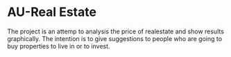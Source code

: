 # AU-Real Estate
The project is an attemp to analysis the price of realestate and show results graphically. The intention is to give suggestions to people who are going to buy properties to live in or to invest.
